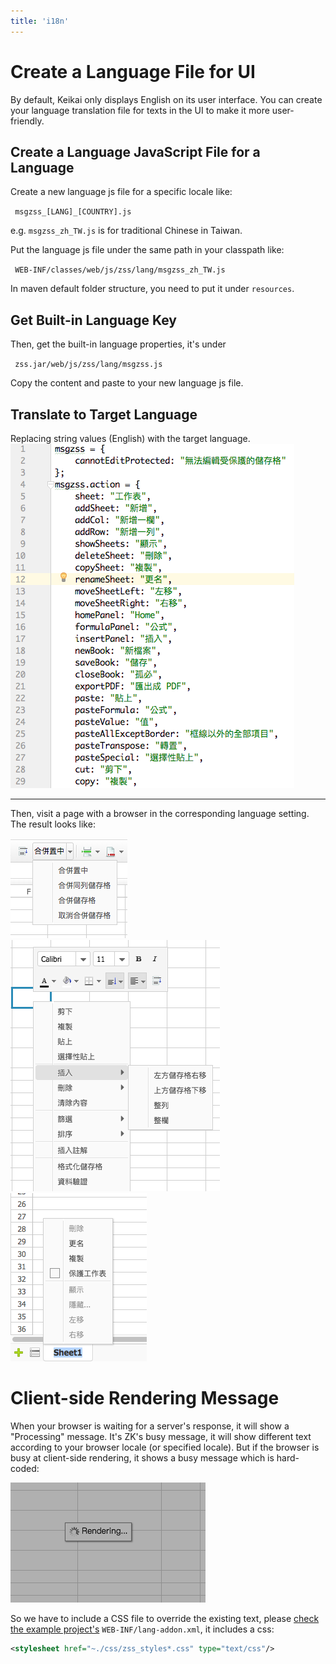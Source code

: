 ```yaml
---
title: 'i18n'
---
```


# Create a Language File for UI

By default, Keikai only displays English on its user interface. You can
create your language translation file for texts in the UI to make it
more user-friendly.

## Create a Language JavaScript File for a Language

Create a new language js file for a specific locale like:

` msgzss_[LANG]_[COUNTRY].js`

e.g. `msgzss_zh_TW.js` is for traditional Chinese in Taiwan.

Put the language js file under the same path in your classpath like:

` WEB-INF/classes/web/js/zss/lang/msgzss_zh_TW.js`

In maven default folder structure, you need to put it under `resources`.

## Get Built-in Language Key

Then, get the built-in language properties, it's under

` zss.jar/web/js/zss/lang/msgzss.js`

Copy the content and paste to your new language js file.

## Translate to Target Language

Replacing string values (English) with the target language. 
![center](/assets/images/dev-ref/Zss-essentials-language-translated.png)

-----

Then, visit a page with a browser in the corresponding language setting.
The result looks like:

![zss-essentials-i18n-chinese1.png](/assets/images/dev-ref/Zss-essentials-i18n-chinese1.png)
![zss-essentials-i18n-chinese2.png](/assets/images/dev-ref/Zss-essentials-i18n-chinese2.png)
![zss-essentials-i18n-chinese3.png](/assets/images/dev-ref/Zss-essentials-i18n-chinese3.png)

# Client-side Rendering Message

When your browser is waiting for a server's response, it will show a
"Processing" message. It's ZK's busy message, it will show different
text according to your browser locale (or specified locale). But if the
browser is busy at client-side rendering, it shows a busy message which
is hard-coded:

![center](/assets/images/dev-ref/Zss-essentials-client-rendering.png)

So we have to include a CSS file to override the existing text, please [check the example
project's](Download_Example_Source_Code) `WEB-INF/lang-addon.xml`, it includes a css:

``` xml
<stylesheet href="~./css/zss_styles*.css" type="text/css"/>
```
